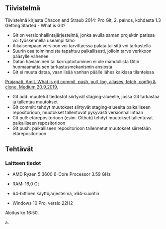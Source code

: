 ## Tiivistelmä

Tiivistelmä kirjasta Chacon and Straub 2014: Pro Git, 2. painos, kohdasta 1.3 Getting Started - What is Git?

- Git on versionhallintajärjestelmä, jonka avulla saman projektin parissa voi työskennellä useampi taho
- Aikaisempaan versioon voi tarvittaessa palata tai sitä voi tarkastella
- Suurin osa toiminnoista tapahtuu paikallisesti, jolloin tarve verkkoon pääsylle vähenee
- Datan häviäminen tai korruptoituminen ei ole mahdollista Gitin huomaamatta sen tarkastusmekanismin ansiosta
- Git ei muuta dataa, vaan lisää vanhan päälle lähes kaikissa tilanteissa


[Prajapati, Amit. What is git commit, push, pull, log, aliases, fetch, config & clone. Medium 20.9.2019.](https://medium.com/mindorks/what-is-git-commit-push-pull-log-aliases-fetch-config-clone-56bc52a3601c)


- Git add: muutetut tiedostot siirtyvät staging-alueelle, jossa Git tarkastaa ja tallentaa muutokset
- Git commit: tehdyt muutokset siirtyvät staging-alueelta paikalliseen repositorioon, muutokset tallentuvat pysyvästi versionhallintaan
- Git pull: etärepositorioon (esim. Github) tehdyt muutokset tallentuvat paikalliseen repositorioon
- Git push: paikalliseen repositorioon tallennetut muutokset siirretään etärepositorioon


## Tehtävät

### Laitteen tiedot

- AMD Ryzen 5 3600 6-Core Processor 3.59 GHz

- RAM: 16,0 Gt

- 64-bittinen käyttöjärjestelmä, x64-suoritin

- Windows 10 Pro, versio 22H2



Aloitus ko 16:50.

a.
